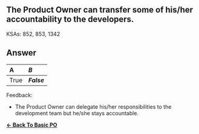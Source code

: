 ## The Product Owner can transfer some of his/her accountability to the developers.

KSAs: 852, 853, 1342

## Answer
| A | ***B*** |
| :--- | :--- |
| True | ***False*** |


Feedback:

- The Product Owner can delegate his/her responsibilities to the development team but he/she stays accountable.

[**<- Back To Basic PO**](../../../Basic_PO.md)

